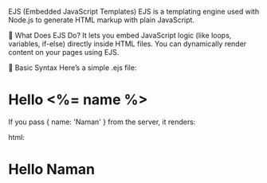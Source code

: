 EJS (Embedded JavaScript Templates)
EJS is a templating engine used with Node.js to generate HTML markup with plain JavaScript.

🔧 What Does EJS Do?
It lets you embed JavaScript logic (like loops, variables, if-else) directly inside HTML files. You can dynamically render content on your pages using EJS.


📄 Basic Syntax
Here’s a simple .ejs file:

<h1>Hello <%= name %></h1>
If you pass { name: 'Naman' } from the server, it renders:

html:
<h1>Hello Naman</h1>